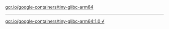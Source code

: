 [gcr.io/google-containers/tiny-glibc-arm64](https://hub.docker.com/r/anjia0532/tiny-glibc-arm64/tags/) 

----
[gcr.io/google-containers/tiny-glibc-arm64:1.0 √](https://hub.docker.com/r/anjia0532/tiny-glibc-arm64/tags/)

